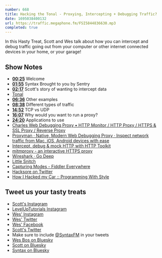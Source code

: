 ```yaml
---
number: 668
title: Hacking the Tonal - Proxying, Intercepting + Debugging Traffic?
date: 1695038400132
url: https://traffic.megaphone.fm/FSI5844836630.mp3
completed: true
---
```


In this Hasty Treat, Scott and Wes talk about how you can intercept and debug traffic going out from your computer or other internet connected devices in your home, or your garage!

## Show Notes

- **[00:25](#t=00:25)** Welcome
- **[01:55](#t=01:55)** Syntax Brought to you by Sentry
- **[02:17](#t=02:17)** Scott's story of wanting to intercept data
- [Tonal](https://www.tonal.com/)
- **[06:36](#t=06:36)** Other examples
- **[08:38](#t=08:38)** Different types of traffic
- **[14:52](#t=14:52)** TCP vs UDP
- **[16:07](#t=16:07)** Why would you want to run a proxy?
- **[24:20](#t=24:20)** Applications to use
- [Charles Web Debugging Proxy • HTTP Monitor / HTTP Proxy / HTTPS & SSL Proxy / Reverse Proxy](https://www.charlesproxy.com/)
- [Proxyman · Native, Modern Web Debugging Proxy · Inspect network traffic from Mac, iOS, Android devices with ease](https://proxyman.io/)
- [Intercept, debug & mock HTTP with HTTP Toolkit](https://httptoolkit.com/)
- [mitmproxy - an interactive HTTPS proxy](https://mitmproxy.org/)
- [Wireshark · Go Deep](https://www.wireshark.org/)
- [Little Snitch](https://www.obdev.at/products/littlesnitch/index.html)
- [Capturing Modes - Fiddler Everywhere](https://docs.telerik.com/fiddler-everywhere/capture-traffic/capturing-modes)
- [Hacksore on Twitter](https://twitter.com/Hacksore/status/1661369171534393348)
- [How I Hacked my Car :: Programming With Style](https://programmingwithstyle.com/posts/howihackedmycar/)

## Tweet us your tasty treats

- [Scott's Instagram](https://www.instagram.com/stolinski/)
- [LevelUpTutorials Instagram](https://www.instagram.com/LevelUpTutorials/)
- [Wes' Instagram](https://www.instagram.com/wesbos/)
- [Wes' Twitter](https://twitter.com/wesbos)
- [Wes' Facebook](https://www.facebook.com/wesbos.developer)
- [Scott's Twitter](https://twitter.com/stolinski)
- Make sure to include [@SyntaxFM](https://twitter.com/SyntaxFM) in your tweets
- [Wes Bos on Bluesky](https://bsky.app/profile/wesbos.com)
- [Scott on Bluesky](https://bsky.app/profile/tolin.ski)
- [Syntax on Bluesky](https://bsky.app/profile/syntax.fm)
